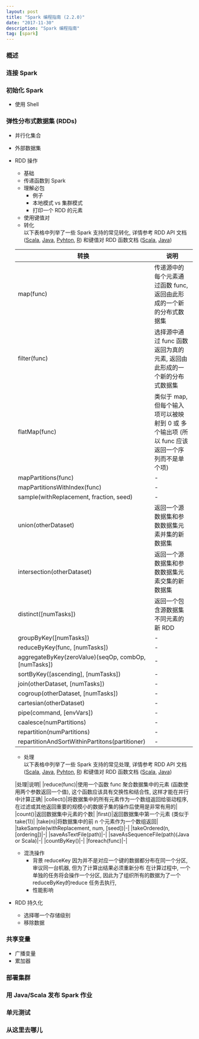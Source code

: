 ```yaml
---
layout: post
title: "Spark 编程指南 (2.2.0)"
date: "2017-11-30"
description: "Spark 编程指南"
tag: [spark]
---
```


### 概述

### 连接 Spark

### 初始化 Spark
- 使用 Shell

### 弹性分布式数据集 (RDDs)
- 并行化集合
- 外部数据集
- RDD 操作
  - 基础
  - 传递函数到 Spark
  - 理解必包
    - 例子
    - 本地模式 vs 集群模式
    - 打印一个 RDD 的元素
  - 使用键值对
  - 转化  
  以下表格中列举了一些 Spark 支持的常见转化, 详情参考 RDD API 文档 ([Scala](https://spark.apache.org/docs/latest/api/scala/index.html#org.apache.spark.rdd.RDD), [Java](https://spark.apache.org/docs/latest/api/java/index.html?org/apache/spark/api/java/JavaRDD.html), [Pyhton](https://spark.apache.org/docs/latest/api/python/pyspark.html#pyspark.RDD), [R](https://spark.apache.org/docs/latest/api/R/index.html)) 和键值对 RDD 函数文档 ([Scala](https://spark.apache.org/docs/latest/api/scala/index.html#org.apache.spark.rdd.PairRDDFunctions), [Java](https://spark.apache.org/docs/latest/api/java/index.html?org/apache/spark/api/java/JavaPairRDD.html))

  |转换|说明|
  |-|-|
  |map(func)|传递源中的每个元素通过函数 func, 返回由此形成的一个新的分布式数据集|
  |filter(func)|选择源中通过 func 函数返回为真的元素, 返回由此形成的一个新的分布式数据集|
  |flatMap(func)|类似于 map, 但每个输入项可以被映射到 0 或 多个输出项 (所以 func 应该返回一个序列而不是单个项)|
  |mapPartitions(func)|-|
  |mapPartitionsWithIndex(func)|-|
  |sample(withReplacement, fraction, seed)|-|
  |union(otherDataset)|返回一个源数据集和参数数据集元素并集的新数据集|
  |intersection(otherDataset)|返回一个源数据集和参数数据集元素交集的新数据集|
  |distinct([numTasks])|返回一个包含源数据集不同元素的新 RDD|
  |groupByKey([numTasks])|-|
  |reduceByKey(func, [numTasks])|-|
  |aggregateByKey(zeroValue)(seqOp, combOp, [numTasks])|-|
  |sortByKey([ascending], [numTasks])|-|
  |join(otherDataset, [numTasks])|-|
  |cogroup(otherDataset, [numTasks])|-|
  |cartesian(otherDataset)|-|
  |pipe(command, [envVars])|-|
  |caalesce(numPartitions)|-|
  |repartition(numPartitions)|-|
  |repartitionAndSortWithinPartitons(partitioner)|-|

  - 处理  
  以下表格中列举了一些 Spark 支持的常见处理, 详情参考 RDD API 文档 ([Scala](https://spark.apache.org/docs/latest/api/scala/index.html#org.apache.spark.rdd.RDD), [Java](https://spark.apache.org/docs/latest/api/java/index.html?org/apache/spark/api/java/JavaRDD.html), [Pyhton](https://spark.apache.org/docs/latest/api/python/pyspark.html#pyspark.RDD), [R](https://spark.apache.org/docs/latest/api/R/index.html)) 和键值对 RDD 函数文档 ([Scala](https://spark.apache.org/docs/latest/api/scala/index.html#org.apache.spark.rdd.PairRDDFunctions), [Java](https://spark.apache.org/docs/latest/api/java/index.html?org/apache/spark/api/java/JavaPairRDD.html))

  |处理|说明|
  |reduce(func)|使用一个函数 func 聚合数据集中的元素 (函数使用两个参数返回一个值), 这个函数应该具有交换性和结合性, 这样才能在并行中计算正确|
  |collect()|将数据集中的所有元素作为一个数组返回给驱动程序, 在过滤或其他返回重要的规模小的数据子集的操作后使用是非常有用的|
  |count()|返回数据集中元素的个数|
  |first()|返回数据集中第一个元素 (类似于 take(1))|
  |take(n)|将数据集中的前 n 个元素作为一个数组返回|
  |takeSample(withReplacement, num, [seed])|-|
  |takeOrdered(n, [ordering])|-|
  |saveAsTextFile(path)|-|
  |saveAsSequenceFile(path)(Java or Scala)|-|
  |countByKey()|-|
  |foreach(func)|-|

  - 混洗操作
    - 背景
    reduceKey
    因为并不是对应一个键的数据都分布在同一个分区, 审议同一台机器, 但为了计算出结果必须重新分布
    在计算过程中, 一个单独的任务将会操作一个分区, 因此为了组织所有的数据为了一个reduceByKey的reduce
    任务去执行,
    - 性能影响
- RDD 持久化
  - 选择哪一个存储级别
  - 移除数据

### 共享变量
- 广播变量
- 累加器

### 部署集群

### 用 Java/Scala 发布 Spark 作业

### 单元测试

### 从这里去哪儿
